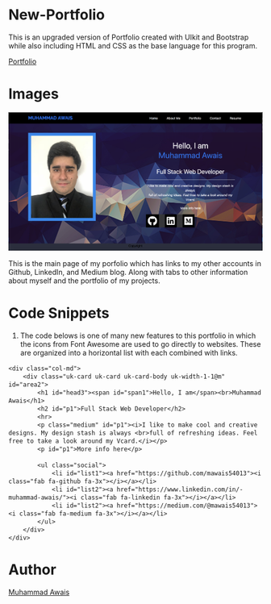 # New-Portfolio

This is an upgraded version of Portfolio created with UIkit and Bootstrap while also including HTML and CSS as the base language for this program. 

[Portfolio](file:///Users/muhammadawais/Desktop/New-Portfolio/index.html)

# Images
![Main-Page](assets/images/Screen7.png)

This is the main page of my porfolio which has links to my other accounts in Github, LinkedIn, and Medium blog. Along with tabs to other information about myself and the portfolio of my projects. 

# Code Snippets
1) The code belows is one of many new features to this portfolio in which the icons from Font Awesome are used to go directly to websites. These are organized into a horizontal list with each combined with links. 
```
<div class="col-md">
    <div class="uk-card uk-card uk-card-body uk-width-1-1@m" id="area2">
        <h1 id="head3"><span id="span1">Hello, I am</span><br>Muhammad Awais</h1>
        <h2 id="p1">Full Stack Web Developer</h2>
        <hr>
        <p class="medium" id="p1"><i>I like to make cool and creative designs. My design stash is always <br>full of refreshing ideas. Feel free to take a look around my Vcard.</i></p>
        <p id="p1">More info here</p>
        
        <ul class="social">
            <li id="list1"><a href="https://github.com/mawais54013"><i class="fab fa-github fa-3x"></i></a></li>
            <li id="list2"><a href="https://www.linkedin.com/in/-muhammad-awais/"><i class="fab fa-linkedin fa-3x"></i></a></li>
            <li id="list2"><a href="https://medium.com/@mawais54013"><i class="fab fa-medium fa-3x"></i></a></li>
        </ul>
    </div>
</div>
```

# Author 
[Muhammad Awais](https://github.com/mawais54013/Bootstrap-Portfolio)